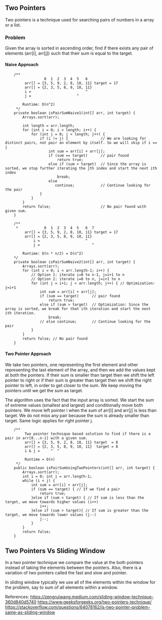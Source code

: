 ## Two Pointers
Two pointers is a technique used for searching pairs of numbers in a array or a list.

### Problem
Given the array is sorted in ascending order, find if there exists any pair of elements (arr[i], arr[j]) such that their sum is equal to the target.

#### Naive Approach
```
    /**
                  0  1  2  3  4  5   6
         arr[] = {3, 5, 9, 2, 8, 10, 11} target = 17
         arr[] = {2, 3, 5, 8, 9, 10, 11}
         i =                         ^
         j =                     ^

        Runtime: O(n^2)
     */
    private boolean isPairSumNaive1(int[] arr, int target) {
        Arrays.sort(arr);

        int length = arr.length;
        for (int i = 0; i < length; i++) {
            for (int j = 0; j < length; j++) {
                if (i != j) {               // We are looking for distinct pairs, not pair an element by itself. So we will skip if i == j
                    int sum = arr[i] + arr[j];
                    if (sum == target)      // pair found
                        return true;
                    else if (sum > target)  // Since the array is sorted, we stop further iterating the jth index and start the next ith index
                        break;
                    else
                       continue;            // Continue looking for the pair
                }
            }
        }
        return false;                       // No pair found with given sum.
    }

    /**
     *            0  1  2  3  4  5   6  7
         arr[] = {3, 5, 9, 2, 8, 10, 11} target = 17
         arr[] = {2, 3, 5, 8, 9, 10, 11}
             i =                     ^
             j =                        ^

        Runtime: O(n * n/2) = O(n^2)
    */
    private boolean isPairSumNaive2(int[] arr, int target) {
        Arrays.sort(arr);
        for (int i = 0; i < arr.length-1; i++) {
            // Option 1: iterate i=0 to n-1, j=i+1 to n
            // Option 2: iterate i=0 to n, j=i+1 to n
            for (int j = i+1; j < arr.length; j++) { // Optimization: j=i+1
                int sum = arr[i] + arr[j];
                if (sum == target)      // pair found
                    return true;
                else if (sum > target)  // Optimization: Since the array is sorted, we break for that ith iteration and start the next ith iteration.
                    break;
                // else continue;       // Continue looking for the pair
            }
        }
        return false; // No pair found
    }
```

#### Two Pointer Approach

We take two pointers, one representing the first element and other representing the last element of the array, and then we add the values kept at both the pointers.
If their sum is smaller than target then we shift the left pointer to right or if their sum is greater than target then we shift the right pointer to left, in order to get closer to the sum.
We keep moving the pointers until we get the sum as target.

The algorithm uses the fact that the input array is sorted. We start the sum of extreme values (smallest and largest) and conditionally move both pointers.
We move left pointer i when the sum of arr[i] and arr[j] is less than target. We do not miss any pair because the sum is already smaller than target. Same logic applies for right pointer j.
```
    /**
         Two pointer technique based solution to find if there is a pair in arr[0...n-1] with a given sum.
         arr[] = {3, 5, 9, 2, 8, 10, 11} target  = 8
         arr[] = {2, 3, 5, 8, 9, 10, 11}  target = 8
         i & j =     ^  ^

         Runtime = O(n)
     */
    public boolean isPairSumUsingTwoPointers(int[] arr, int target) {
        Arrays.sort(arr);
        int i = 0; int j = arr.length-1;
        while (i < j) {
            int sum = arr[i] + arr[j];
            if (sum == target) { // If we find a pair
                return true;
            }else if (sum < target) { // If sum is less than the target, we move towards higher values (i++)
                i++;
            }else if (sum > target){ // If sum is greater than the target, we move towards lower values (j--)
                j--;
            }
        }
        return false;
    }
```
## Two Pointers Vs Sliding Window
In a two pointer technique we compare the value at the both pointers instead of taking the elements between the pointers.
Also, there is a variation of two pointers called the fast and slow and pointer.

In sliding window typically we use all of the elements within the window for the problem, say to sum of all elements within a window.

References:
https://zengruiwang.medium.com/sliding-window-technique-360d840d5740
https://www.geeksforgeeks.org/two-pointers-technique/
https://stackoverflow.com/questions/64078162/is-two-pointer-problem-same-as-sliding-window
